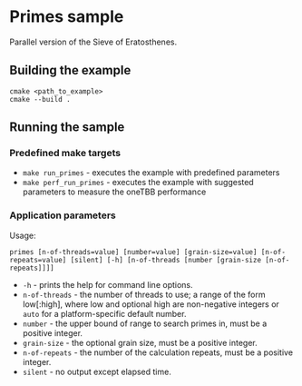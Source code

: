 # Primes sample
Parallel version of the Sieve of Eratosthenes.

## Building the example
```
cmake <path_to_example>
cmake --build .
```

## Running the sample
### Predefined make targets
* `make run_primes` - executes the example with predefined parameters
* `make perf_run_primes` - executes the example with suggested parameters to measure the oneTBB performance

### Application parameters
Usage:
```
primes [n-of-threads=value] [number=value] [grain-size=value] [n-of-repeats=value] [silent] [-h] [n-of-threads [number [grain-size [n-of-repeats]]]]
```
* `-h` - prints the help for command line options.
* `n-of-threads` - the number of threads to use; a range of the form low\[:high\], where low and optional high are non-negative integers or `auto` for a platform-specific default number.
* `number` - the upper bound of range to search primes in, must be a positive integer.
* `grain-size` - the optional grain size, must be a positive integer.
* `n-of-repeats` - the number of the calculation repeats, must be a positive integer.
* `silent` - no output except elapsed time.
